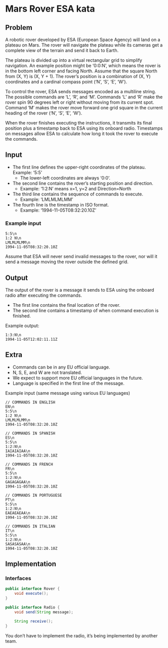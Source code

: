 # Mars Rover ESA kata

## Problem

A robotic rover developed by ESA (European Space Agency) will land on a plateau on Mars.
The rover will navigate the plateau while its cameras get a complete view of the terrain and send it back to Earth.

The plateau is divided up into a virtual rectangular grid to simplify navigation.
An example position might be ‘0:0:N’, which means the rover is in the bottom left corner and facing North.
Assume that the square North from (X, Y) is (X, Y + 1).
The rover’s position is a combination of (X, Y) coordinates and a cardinal compass point (‘N’, ‘S’, ‘E’, ‘W’).

To control the rover, ESA sends messages encoded as a multiline string.
The possible commands are ‘L’, ‘R’, and ‘M’.
Commands ‘L’ and ‘R’ make the rover spin 90 degrees left or right without moving from its current spot.
Command ‘M’ makes the rover move forward one grid square in the current heading of the rover (‘N’, ‘S’, ‘E’, ‘W’).

When the rover finishes executing the instructions, it transmits its final position plus a timestamp back to ESA using
its onboard radio.
Timestamps on messages allow ESA to calculate how long it took the rover to execute the commands.

## Input

- The first line defines the upper-right coordinates of the plateau. Example: ‘5:5’
    - The lower-left coordinates are always ‘0:0’.
- The second line contains the rover’s starting position and direction.
    - Example: ‘1:2:N’ means x=1, y=2 and Direction=North
- The third line contains the sequence of commands to execute.
    - Example: ‘LMLMLMLMM’
- The fourth line is the timestamp in ISO format.
    - Example: ‘1994-11-05T08:32:20.10Z’

### Example input

```text
5:5\n
1:2 N\n
LMLMLMLMM\n
1994-11-05T08:32:20.10Z
```

Assume that ESA will never send invalid messages to the rover, nor will it send a message moving the rover outside the
defined grid.

## Output

The output of the rover is a message it sends to ESA using the onboard radio after executing the commands.

- The first line contains the final location of the rover.
- The second line contains a timestamp of when command execution is finished.

Example output:

```text
1:3:N\n
1994-11-05T12:02:11.11Z
```

## Extra

- Commands can be in any EU official language.
- N, S, E, and W are not translated.
- We expect to support more EU official languages in the future.
- Language is specified in the first line of the message.

Example input (same message using various EU languages)

```text
// COMMANDS IN ENGLISH
EN\n
5:5\n
1:2 N\n
LMLMLMLMM\n
1994-11-05T08:32:20.10Z

// COMMANDS IN SPANISH
ES\n
5:5\n
1:2:N\n
IAIAIAIAA\n
1994-11-05T08:32:20.10Z

// COMMANDS IN FRENCH
FR\n
5:5\n
1:2:N\n
GAGAGAGAA\n
1994-11-05T08:32:20.10Z

// COMMANDS IN PORTUGUESE
PT\n
5:5\n
1:2:N\n
EAEAEAEAA\n
1994-11-05T08:32:20.10Z

// COMMANDS IN ITALIAN
IT\n
5:5\n
1:2:N\n
SASASASAA\n
1994-11-05T08:32:20.10Z
```

## Implementation

### Interfaces

```java
public interface Rover {
    void execute();
}

public interface Radio {
    void send(String message);

    String receive();
}
```

You don’t have to implement the radio, it’s being implemented by another team.
